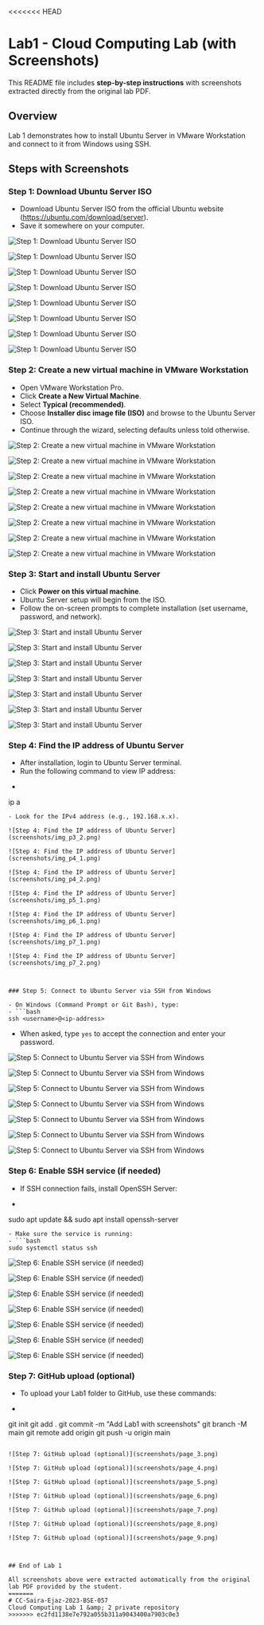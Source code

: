 <<<<<<< HEAD
# Lab1 - Cloud Computing Lab (with Screenshots)

This README file includes **step-by-step instructions** with screenshots extracted directly from the original lab PDF.


## Overview

Lab 1 demonstrates how to install Ubuntu Server in VMware Workstation and connect to it from Windows using SSH.


## Steps with Screenshots

### Step 1: Download Ubuntu Server ISO

- Download Ubuntu Server ISO from the official Ubuntu website (https://ubuntu.com/download/server).
- Save it somewhere on your computer.

![Step 1: Download Ubuntu Server ISO](screenshots/img_p10_1.png)

![Step 1: Download Ubuntu Server ISO](screenshots/img_p10_2.png)

![Step 1: Download Ubuntu Server ISO](screenshots/img_p11_1.png)

![Step 1: Download Ubuntu Server ISO](screenshots/img_p11_2.png)

![Step 1: Download Ubuntu Server ISO](screenshots/img_p12_1.png)

![Step 1: Download Ubuntu Server ISO](screenshots/img_p12_2.png)

![Step 1: Download Ubuntu Server ISO](screenshots/img_p13_1.png)

![Step 1: Download Ubuntu Server ISO](screenshots/img_p13_2.png)



### Step 2: Create a new virtual machine in VMware Workstation

- Open VMware Workstation Pro.
- Click **Create a New Virtual Machine**.
- Select **Typical (recommended)**.
- Choose **Installer disc image file (ISO)** and browse to the Ubuntu Server ISO.
- Continue through the wizard, selecting defaults unless told otherwise.

![Step 2: Create a new virtual machine in VMware Workstation](screenshots/img_p14_1.png)

![Step 2: Create a new virtual machine in VMware Workstation](screenshots/img_p14_2.png)

![Step 2: Create a new virtual machine in VMware Workstation](screenshots/img_p15_1.png)

![Step 2: Create a new virtual machine in VMware Workstation](screenshots/img_p15_2.png)

![Step 2: Create a new virtual machine in VMware Workstation](screenshots/img_p16_1.png)

![Step 2: Create a new virtual machine in VMware Workstation](screenshots/img_p16_2.png)

![Step 2: Create a new virtual machine in VMware Workstation](screenshots/img_p16_3.png)

![Step 2: Create a new virtual machine in VMware Workstation](screenshots/img_p17_1.png)



### Step 3: Start and install Ubuntu Server

- Click **Power on this virtual machine**.
- Ubuntu Server setup will begin from the ISO.
- Follow the on-screen prompts to complete installation (set username, password, and network).

![Step 3: Start and install Ubuntu Server](screenshots/img_p17_2.png)

![Step 3: Start and install Ubuntu Server](screenshots/img_p17_3.png)

![Step 3: Start and install Ubuntu Server](screenshots/img_p1_1.png)

![Step 3: Start and install Ubuntu Server](screenshots/img_p1_2.png)

![Step 3: Start and install Ubuntu Server](screenshots/img_p2_1.png)

![Step 3: Start and install Ubuntu Server](screenshots/img_p2_2.png)

![Step 3: Start and install Ubuntu Server](screenshots/img_p3_1.png)



### Step 4: Find the IP address of Ubuntu Server

- After installation, login to Ubuntu Server terminal.
- Run the following command to view IP address:
- ```bash
ip a
```
- Look for the IPv4 address (e.g., 192.168.x.x).

![Step 4: Find the IP address of Ubuntu Server](screenshots/img_p3_2.png)

![Step 4: Find the IP address of Ubuntu Server](screenshots/img_p4_1.png)

![Step 4: Find the IP address of Ubuntu Server](screenshots/img_p4_2.png)

![Step 4: Find the IP address of Ubuntu Server](screenshots/img_p5_1.png)

![Step 4: Find the IP address of Ubuntu Server](screenshots/img_p6_1.png)

![Step 4: Find the IP address of Ubuntu Server](screenshots/img_p7_1.png)

![Step 4: Find the IP address of Ubuntu Server](screenshots/img_p7_2.png)



### Step 5: Connect to Ubuntu Server via SSH from Windows

- On Windows (Command Prompt or Git Bash), type:
- ```bash
ssh <username>@<ip-address>
```
- When asked, type `yes` to accept the connection and enter your password.

![Step 5: Connect to Ubuntu Server via SSH from Windows](screenshots/img_p8_1.png)

![Step 5: Connect to Ubuntu Server via SSH from Windows](screenshots/img_p8_2.png)

![Step 5: Connect to Ubuntu Server via SSH from Windows](screenshots/img_p9_1.png)

![Step 5: Connect to Ubuntu Server via SSH from Windows](screenshots/img_p9_2.png)

![Step 5: Connect to Ubuntu Server via SSH from Windows](screenshots/page_1.png)

![Step 5: Connect to Ubuntu Server via SSH from Windows](screenshots/page_10.png)

![Step 5: Connect to Ubuntu Server via SSH from Windows](screenshots/page_11.png)



### Step 6: Enable SSH service (if needed)

- If SSH connection fails, install OpenSSH Server:
- ```bash
sudo apt update && sudo apt install openssh-server
```
- Make sure the service is running:
- ```bash
sudo systemctl status ssh
```

![Step 6: Enable SSH service (if needed)](screenshots/page_12.png)

![Step 6: Enable SSH service (if needed)](screenshots/page_13.png)

![Step 6: Enable SSH service (if needed)](screenshots/page_14.png)

![Step 6: Enable SSH service (if needed)](screenshots/page_15.png)

![Step 6: Enable SSH service (if needed)](screenshots/page_16.png)

![Step 6: Enable SSH service (if needed)](screenshots/page_17.png)

![Step 6: Enable SSH service (if needed)](screenshots/page_2.png)



### Step 7: GitHub upload (optional)

- To upload your Lab1 folder to GitHub, use these commands:
- ```bash
git init
git add .
git commit -m "Add Lab1 with screenshots"
git branch -M main
git remote add origin <repo-url>
git push -u origin main
```

![Step 7: GitHub upload (optional)](screenshots/page_3.png)

![Step 7: GitHub upload (optional)](screenshots/page_4.png)

![Step 7: GitHub upload (optional)](screenshots/page_5.png)

![Step 7: GitHub upload (optional)](screenshots/page_6.png)

![Step 7: GitHub upload (optional)](screenshots/page_7.png)

![Step 7: GitHub upload (optional)](screenshots/page_8.png)

![Step 7: GitHub upload (optional)](screenshots/page_9.png)



## End of Lab 1

All screenshots above were extracted automatically from the original lab PDF provided by the student.
=======
# CC-Saira-Ejaz-2023-BSE-057
Cloud Computing Lab 1 &amp; 2 private repository
>>>>>>> ec2fd1138e7e792a055b311a9043400a7903c0e3
